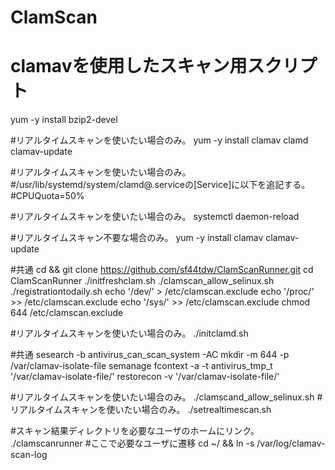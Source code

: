 # ClamScan
# clamavを使用したスキャン用スクリプト

yum -y install bzip2-devel

#リアルタイムスキャンを使いたい場合のみ。
yum -y install clamav clamd clamav-update

#リアルタイムスキャンを使いたい場合のみ。
#/usr/lib/systemd/system/clamd@.serviceの[Service]に以下を追記する。
#CPUQuota=50%

#リアルタイムスキャンを使いたい場合のみ。
systemctl daemon-reload


#リアルタイムスキャン不要な場合のみ。
yum -y install clamav clamav-update

#共通
cd && git clone https://github.com/sf44tdw/ClamScanRunner.git
cd ClamScanRunner
./initfreshclam.sh
./clamscan_allow_selinux.sh
./registrationtodaily.sh
echo '/dev/' > /etc/clamscan.exclude
echo '/proc/' >> /etc/clamscan.exclude
echo '/sys/' >> /etc/clamscan.exclude
chmod 644 /etc/clamscan.exclude

#リアルタイムスキャンを使いたい場合のみ。
./initclamd.sh

#共通
sesearch -b antivirus_can_scan_system -AC
mkdir -m 644 -p /var/clamav-isolate-file 
semanage fcontext -a -t antivirus_tmp_t '/var/clamav-isolate-file/'
restorecon -v '/var/clamav-isolate-file/'


#リアルタイムスキャンを使いたい場合のみ。
./clamscand_allow_selinux.sh
#リアルタイムスキャンを使いたい場合のみ。
./setrealtimescan.sh


#スキャン結果ディレクトリを必要なユーザのホームにリンク。
./clamscanrunner
#ここで必要なユーザに遷移
cd ~/ && ln -s /var/log/clamav-scan-log
